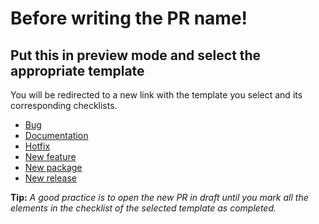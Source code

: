 # Before writing the PR name!

## Put this in preview mode and select the appropriate template

You will be redirected to a new link with the template you select and
its corresponding checklists.

- [Bug](?expand=1&template=PULL_REQUEST_TEMPLATE_BUG.md&labels=bug&title=%5BBUG%5D%20)
- [Documentation](?expand=1&template=PULL_REQUEST_TEMPLATE_DOCUMENTATION.md&labels=documentation&title=%5BDOC%5D%20)
- [Hotfix](?expand=1&template=PULL_REQUEST_TEMPLATE_HOTFIX.md&labels=hotfix&title=%5BFIX%5D%20)
- [New feature](?expand=1&template=PULL_REQUEST_TEMPLATE_NEW_FEATURE.md&labels=enhancement&title=%5BFEATURE%5D%20)
- [New package](?expand=1&template=PULL_REQUEST_TEMPLATE_NEW_PACKAGE.md&labels=enhancement&title=%5BFEATURE%5D%20)
- [New release](?expand=1&template=PULL_REQUEST_TEMPLATE_NEW_RELEASE.md&labels=release&title=%5BRELEASE%5D%20)

**Tip:**
_A good practice is to open the new PR in draft until you mark_
_all the elements in the checklist of the selected template_
_as completed._
